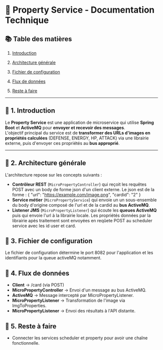 # 📘 **Property Service - Documentation Technique**

## 📚 **Table des matières**
1. [Introduction](#1-introduction)
2. [Architecture générale](#2-architecture-générale)

3. [Fichier de configuration](#3-fichier-de-configuration)
4. [Flux de données](#4-flux-de-données)
5. [Reste à faire](#5-reste-à-faire)

---

## 📘 **1. Introduction**
Le **Property Service** est une application de microservice qui utilise **Spring Boot** et **ActiveMQ** pour **envoyer et recevoir des messages**.  
L'objectif principal du service est de **transformer des URLs d'images en propriétés calculées** (DEFENSE, ENERGY, HP, ATTACK) via une librairie externe, puis d'envoyer ces propriétés au **bus approprié**.

---

## 📘 **2. Architecture générale**
L'architecture repose sur les concepts suivants :
- **Contrôleur REST** (`MicroPropertyController`) qui reçoit les requêtes POST avec un body de forme json d'un client externe. Le json est de la forme : 
{
  "url": "https://example.com/image.png",
  "cardid": "2"
}
- **Service métier** (`MicroPropertyService`) qui envoie un un sous-ensemble du body d'origine composé de l'url et de la cardid au **bus ActiveMQ**.
- **Listener JMS** (`MicroPropertyListener`) qui écoute les **queues ActiveMQ** puis qui envoie l'url à la librairie locale. Les propriétés données par la librairie apès traitement sont envoyées en reqûete POST au scheduler service avec les id user et card.

## 📘 **3. Fichier de configuration**
Le fichier de configuration détermine le port 8082 pour l'application et les identifiants pour la queue activeMQ notamment.

## 📘 **4. Flux de données**
- **Client** → /card (via POST)
- **MicroPropertyController** → Envoi d'un message au bus ActiveMQ.
- **ActiveMQ** → Message intercepté par MicroPropertyListener.
- **MicroPropertyListener** → Transformation de l'image via ImgToProperties.
- **MicroPropertyListener** → Envoi des résultats à l'API distante.

## 📘 **5. Reste à faire**
- Connecter les services scheduler et property pour avoir une chaîne fonctionnelle.
